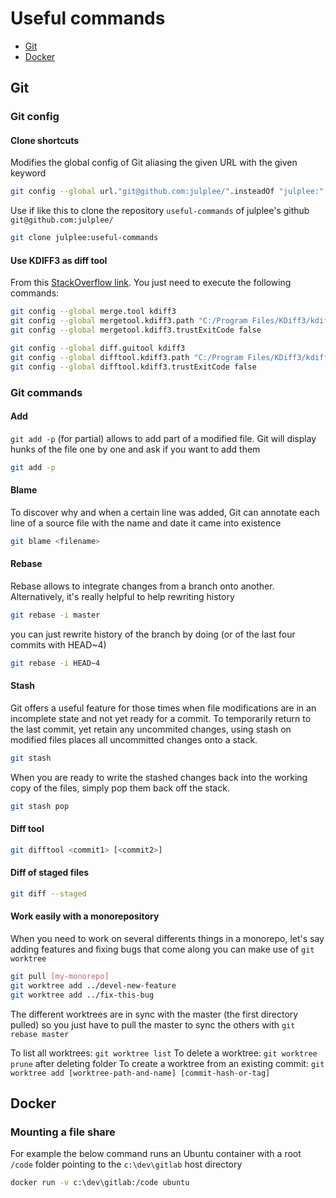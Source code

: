 # Useful commands

* [Git](#git)
* [Docker](#docker)

## Git

### Git config

#### Clone shortcuts

Modifies the global config of Git aliasing the given URL with the given keyword

```bash
git config --global url."git@github.com:julplee/".insteadOf "julplee:"
```

Use if like this to clone the repository `useful-commands` of julplee's github `git@github.com:julplee/`

```bash
git clone julplee:useful-commands
```

#### Use KDIFF3 as diff tool

From this [StackOverflow link](https://stackoverflow.com/questions/33308482/git-how-configure-kdiff3-as-merge-tool-and-diff-tool). You just need to execute the following commands:

```bash
git config --global merge.tool kdiff3
git config --global mergetool.kdiff3.path "C:/Program Files/KDiff3/kdiff3.exe"
git config --global mergetool.kdiff3.trustExitCode false

git config --global diff.guitool kdiff3
git config --global difftool.kdiff3.path "C:/Program Files/KDiff3/kdiff3.exe"
git config --global difftool.kdiff3.trustExitCode false
```

### Git commands

#### Add

`git add -p` (for partial) allows to add part of a modified file. Git will display hunks of the file one by one and ask if you want to add them

```bash
git add -p
```

#### Blame

To discover why and when a certain line was added, Git can annotate each line of a source file with the name and date it came into existence

```bash
git blame <filename>
```

#### Rebase

Rebase allows to integrate changes from a branch onto another. Alternatively, it's really helpful to help rewriting history

```bash
git rebase -i master
```

you can just rewrite history of the branch by doing (or of the last four commits with HEAD~4)

```bash
git rebase -i HEAD~4
```

#### Stash

Git offers a useful feature for those times when file modifications are in an incomplete state and not yet ready for a commit.
To temporarily return to the last commit, yet retain any uncommited changes, using stash on modified files places all uncommitted changes onto a stack.

```bash
git stash
```

When you are ready to write the stashed changes back into the working copy of the files, simply pop them back off the stack.

```bash
git stash pop
```

#### Diff tool

```bash
git difftool <commit1> [<commit2>]
```

#### Diff of staged files

```bash
git diff --staged
```

#### Work easily with a monorepository

When you need to work on several differents things in a monorepo, let's say adding features and fixing bugs that come along you can make use of `git worktree`

```bash
git pull [my-monorepo]
git worktree add ../devel-new-feature
git worktree add ../fix-this-bug
```

The different worktrees are in sync with the master (the first directory pulled) so you just have to pull the master to sync the others with `git rebase master`

To list all worktrees: `git worktree list`
To delete a worktree: `git worktree prune` after deleting folder
To create a worktree from an existing commit: `git worktree add [worktree-path-and-name] [commit-hash-or-tag]`

## Docker

### Mounting a file share

For example the below command runs an Ubuntu container with a root `/code` folder pointing to the `c:\dev\gitlab` host directory

```bash
docker run -v c:\dev\gitlab:/code ubuntu
```